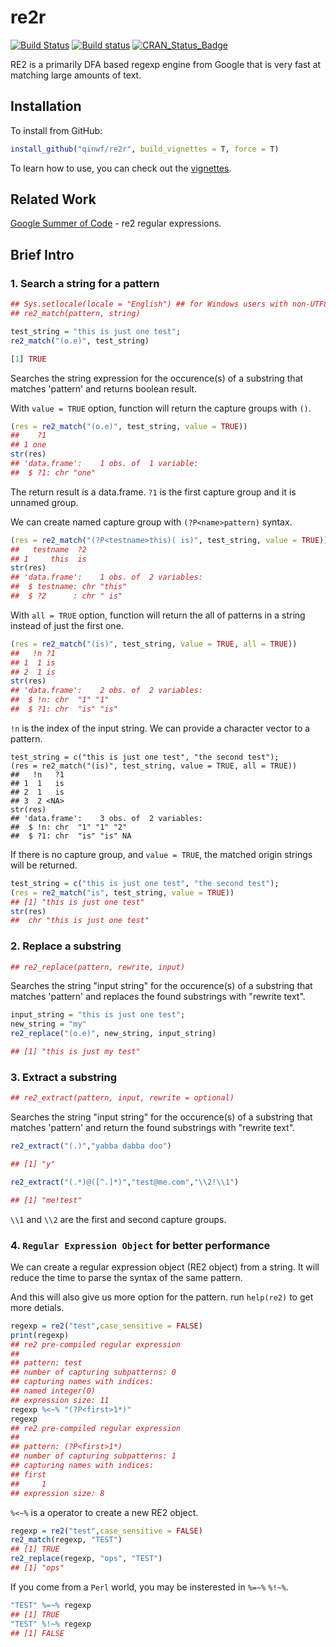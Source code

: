 # re2r

[![Build Status](https://travis-ci.org/qinwf/re2r.svg?branch=master)](https://travis-ci.org/qinwf/re2r) [![Build status](https://ci.appveyor.com/api/projects/status/n34unrvurpv18si5/branch/master?svg=true)](https://ci.appveyor.com/project/qinwf/re2r/branch/master) [![CRAN_Status_Badge](http://www.r-pkg.org/badges/version/re2r)](http://cran.r-project.org/package=re2r) 


RE2 is a primarily DFA based regexp engine from Google that is very fast at matching large amounts of text.

## Installation

To install from GitHub:

```r
install_github("qinwf/re2r", build_vignettes = T, force = T)
```

To learn how to use, you can check out the [vignettes](vignettes/re2r-intro.Rmd).

## Related Work

[Google Summer of Code](https://github.com/rstats-gsoc/gsoc2016/wiki/re2-regular-expressions) - re2 regular expressions.

## Brief Intro

### 1. Search a string for a pattern

```r
## Sys.setlocale(locale = "English") ## for Windows users with non-UTF8 locale
## re2_match(pattern, string)

test_string = "this is just one test";
re2_match("(o.e)", test_string)
```

```r
[1] TRUE
```

Searches the string expression for the occurence(s) of a substring that matches 'pattern' and returns boolean result.

With `value = TRUE` option, function will return the capture groups with `()`.

```r
(res = re2_match("(o.e)", test_string, value = TRUE))
##    ?1
## 1 one
str(res)
## 'data.frame':    1 obs. of  1 variable:
##  $ ?1: chr "one"
```

The return result is a data.frame. `?1` is the first capture group and it is unnamed group.

We can create named capture group with `(?P<name>pattern)` syntax.

```r
(res = re2_match("(?P<testname>this)( is)", test_string, value = TRUE))
##   testname  ?2
## 1     this  is
str(res)
## 'data.frame':    1 obs. of  2 variables:
##  $ testname: chr "this"
##  $ ?2      : chr " is"
```

With `all = TRUE` option, function will return the all of patterns in a string instead of just the first one.

```r
(res = re2_match("(is)", test_string, value = TRUE, all = TRUE))
##   !n ?1
## 1  1 is
## 2  1 is
str(res)
## 'data.frame':    2 obs. of  2 variables:
##  $ !n: chr  "1" "1"
##  $ ?1: chr  "is" "is"
```

`!n` is the index of the input string. We can provide a character vector to a pattern.

```{r,collapse=TRUE}
test_string = c("this is just one test", "the second test");
(res = re2_match("(is)", test_string, value = TRUE, all = TRUE))
##   !n   ?1
## 1  1   is
## 2  1   is
## 3  2 <NA>
str(res)
## 'data.frame':    3 obs. of  2 variables:
##  $ !n: chr  "1" "1" "2"
##  $ ?1: chr  "is" "is" NA
```

If there is no capture group, and `value = TRUE`, the matched origin strings will be returned.

```r
test_string = c("this is just one test", "the second test");
(res = re2_match("is", test_string, value = TRUE))
## [1] "this is just one test"
str(res)
##  chr "this is just one test"
```

### 2. Replace a substring

```r
## re2_replace(pattern, rewrite, input)
```

Searches the string "input string" for the occurence(s) of a substring that matches 'pattern' and replaces the found substrings with "rewrite text".

```r
input_string = "this is just one test";
new_string = "my"
re2_replace("(o.e)", new_string, input_string)
```

```r
## [1] "this is just my test"
```

### 3. Extract a substring

```r
## re2_extract(pattern, input, rewrite = optional)
```

Searches the string "input string" for the occurence(s) of a substring that matches 'pattern' and return the found substrings with "rewrite text".

```r
re2_extract("(.)","yabba dabba doo")
```

```r
## [1] "y"
```

```r
re2_extract("(.*)@([^.]*)","test@me.com","\\2!\\1")
```

```r
## [1] "me!test"
```

`\\1` and `\\2` are the first and second capture groups.

### 4. `Regular Expression Object` for better performance

We can create a regular expression object (RE2 object) from a string. It will reduce the time to parse the syntax of the same pattern. 

And this will also give us more option for the pattern. run `help(re2)` to get more detials.

```r
regexp = re2("test",case_sensitive = FALSE)
print(regexp)
## re2 pre-compiled regular expression
## 
## pattern: test
## number of capturing subpatterns: 0
## capturing names with indices: 
## named integer(0)
## expression size: 11
regexp %<~% "(?P<first>1*)"
regexp
## re2 pre-compiled regular expression
## 
## pattern: (?P<first>1*)
## number of capturing subpatterns: 1
## capturing names with indices: 
## first 
##     1 
## expression size: 8
```

`%<~%` is a operator to create a new RE2 object.

```r
regexp = re2("test",case_sensitive = FALSE)
re2_match(regexp, "TEST")
## [1] TRUE
re2_replace(regexp, "ops", "TEST")
## [1] "ops"
```

If you come from a `Perl` world, you may be insterested in `%=~%`  `%!~%`.

```r
"TEST" %=~% regexp
## [1] TRUE
"TEST" %!~% regexp
## [1] FALSE
```
